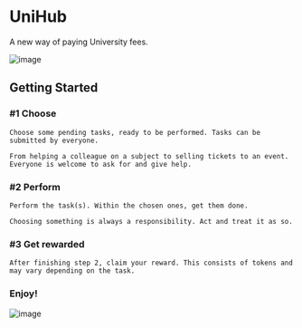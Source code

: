 # UniHub

A new way of paying University fees.

![image](https://user-images.githubusercontent.com/55790466/149672372-7358d242-b798-4273-bb92-22bb499f49a6.png)

## Getting Started


  ### #1 Choose

    Choose some pending tasks, ready to be performed. Tasks can be submitted by everyone.

    From helping a colleague on a subject to selling tickets to an event. Everyone is welcome to ask for and give help.



  ### #2 Perform

    Perform the task(s). Within the chosen ones, get them done.

    Choosing something is always a responsibility. Act and treat it as so.


  ### #3 Get rewarded

    After finishing step 2, claim your reward. This consists of tokens and may vary depending on the task.

  
  
  ### Enjoy!


![image](https://user-images.githubusercontent.com/55790466/149672413-f3990581-2844-428a-844e-146aba7923fe.png)

